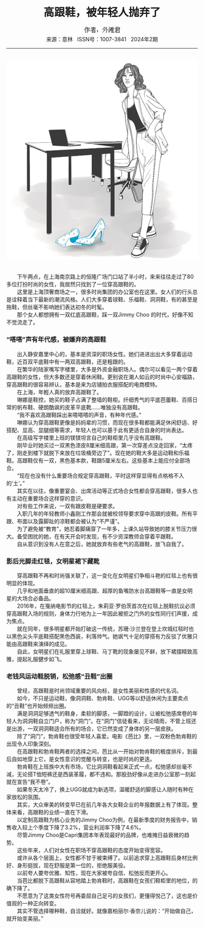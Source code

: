 # <center>高跟鞋，被年轻人抛弃了</center>

<div align=center><img src="https://raw.githubusercontent.com/leaguecn/magazines/main/img_authors/%25d7%25f7%25d5%25df%25a3%25ba%25cd%25e2%25cc%25b2%25be%25fd.jpg"></div>

<center>来源：意林   ISSN号：1007-3841   2024年2期</center>

* * *

<br>![](https://raw.githubusercontent.com/leaguecn/magazines/main/img/yili20240217-1-l.jpg)

  
<br>　　下午两点，在上海南京路上的恒隆广场门口站了半小时，来来往往走过了80多位打扮时尚的女性，我居然只找到了一位穿高跟鞋的。  
　　这里是上海顶奢商场之一，很多时尚集团的办公室也在这里。女人们的行头总是诠释着当下最新的潮流风格。人们大多穿着球鞋、乐福鞋、洞洞鞋，有的甚至是拖鞋，但丝毫不影响她们表达初冬的时髦。  
　　那个女人都想拥有一双红底高跟鞋，踩一双Jimmy Choo 的时代，好像不知不觉流走了。

### “嗒嗒”声有年代感，被嫌弃的高跟鞋

  
　　出入静安嘉里中心的，基本是资深的职场女性。她们进进出出大多穿着运动鞋，近百双平底鞋中有一两双高跟鞋，还是粗跟的。  
　　在繁华的陆家嘴写字楼里，大多是外资金融职场人。偶尔可以看见一两个穿着高跟鞋的女性，但大多数还是穿着休闲鞋。更别说在潮人如云的时尚中心安福路，穿高跟鞋的很容易辨认，基本是来为店铺拍衣服搭配的电商模特。  
　　在上海，年輕人真的放弃高跟鞋了。  
　　琳娜是鞋控，她买的鞋子占满了整墙的鞋柜。纤细秀气的平底芭蕾鞋、百搭日常的帆布鞋、硬朗酷飒的皮革平底靴……唯独没有高跟鞋。  
　　“我不喜欢高跟鞋踩出来嗒嗒嗒的声音，有种年代感。”  
　　琳娜认为穿高跟鞋更像是妈妈辈的习惯，而现在很多鞋都能满足休闲舒适、好搭配、显高、显腿细等需求，年轻人也可以基于此有更适合自身的时尚表达。  
　　在高级写字楼里上班的镁镁坦言自己的鞋柜里几乎没有高跟鞋。  
　　刚毕业时她买过一双黑色漆皮8厘米细高跟，第一次穿差点没走回家，“太疼了，刚走到楼下就脱下来放在垃圾桶旁边了”。现在她的鞋大多是运动鞋和乐福鞋。高跟鞋仅有一双，黑色基本款，鞋跟5厘米左右。这些基本上能应付全部场合。  
　　“现在也没有什么重要场合规定穿高跟鞋，平时这样穿显得有点格格不入的‘土’。”  
　　其实在以往，像重要宴会、出席活动等正式场合女性都会穿高跟鞋，很多人也有主动在重要场合这样穿的意识。  
　　对有些工作来说，一双有跟皮鞋是硬要求。  
　　入职几年的年轻教师小鑫刚工作那会就被校领导要求穿中高跟的皮鞋。所有平跟、布面以及露脚趾的凉鞋都会被认为“不严谨”。  
　　为了避免被“教育”，她忍着脚痛穿了一年多，上课久站导致她的膝关节压力很大。备受困扰的她，在有天开会时发现，有不少资深教师会穿着平跟鞋。  
　　自从意识到没有人在意之后，她就放弃有些老气的高跟鞋，放飞自我了。

### 影后光脚走红毯，女明星裙下藏靴

  
　　穿高跟鞋不再和时尚强关联了，这一变化在女明星们争相斗艳的红毯上也有很明显的体现。  
　　几乎和地面垂直的超10厘米细高跟、超厚的鱼嘴防水台高跟鞋等一直是女明星的大场合必备品。  
　　2016年，在戛纳电影节的红毯上，朱莉亚·罗伯茨首次在红毯上脱鞋抗议必须穿高跟鞋入场的规则，身体力行地为上一年因此被拒之门外的女性同行们声援，成为焦点。  
　　就在同年，很多明星都开始打破这一传统，苏珊·沙兰登在登上坎城红毯时也以黑色尖头平底鞋搭配黑色西装，利落帅气。她飒气十足的穿搭有力反驳了优雅只能由高跟鞋来演绎的成见。  
　　自此，女明星们在礼服里穿上球鞋、马丁靴的现象屡见不鲜，放下裙摆精致高雅，提起礼服健步如飞。

### 老钱风运动鞋脱销，松弛感“丑鞋”出圈

  
　　曾经，高跟鞋是时尚领域重要的风向标，是女性美丽和性感的代名词。  
　　如今，不只是运动鞋，像洞洞鞋、勃肯鞋、UGG等以舒适休闲为主要卖点的“丑鞋”也开始频频出圈。  
　　满是洞洞足够透气的鞋身，柔软的脚感，一脚蹬的设计，让被松弛感席卷的年轻人为洞洞鞋自立门户，称为“洞门”。在“洞门”信徒看来，无论晴雨，不管上班还是出游，一双洞洞鞋适合所有的场合，它已然变成了身体的另一层皮肤。  
　　除了“洞门”，勃肯鞋也很受年轻人喜爱。电影《芭比》里，一双粉色勃肯鞋的出现令人印象深刻。  
　　在高跟鞋和勃肯鞋两者的选择之间，芭比从一开始对勃肯鞋的极度排斥，到最后自如地穿上它，是女性意识的觉醒与转变，也是时尚的更迭。  
　　勃肯鞋在上班族中大有市场，它比洞洞鞋看起来正式一点，松弛感却丝毫不减，无论搭T恤短裤还是西装革履，都不违和。那股劲好像从走进办公室那一刻起就在宣告“我不卷”。  
　　如果冬天太冷了，换上UGG就成为新选项，温暖舒适的脚感让人随时有种在家放松的氛围。  
　　其实，大众审美的转变早已在前几年各大女鞋企业的年报数据上有了体现。整体来看，高跟鞋的业绩一直在下滑。  
　　以定制高跟鞋为核心业务的Jimmy Choo为例，在最新季度的财务报告中，销售收入较上个季度下降了3.2%，营业利润率下降了4.6%。  
　　尽管Jimmy Choo是Capri集团本年表现最好的品牌，也难掩日益衰微的趋势。  
　　这些年来，人们对女性在职场不穿高跟鞋的态度开始变得宽容。  
　　或许从各个层面上，女性都不甘于被束缚了。以前追求穿上高跟鞋后身材比例好、身形挺拔，现在舒服是第一位的，拒绝服美役。  
　　以前夸人要夸优雅、知性，现在大家被夸自信、松弛反而更开心。  
　　当芭比都脱下高跟鞋从容地踏上勃肯鞋时，高跟鞋在女孩们鞋柜里的地位，的确下降了。  
　　不愿意为了这类女性符号再委屈自己足弓的女孩们，更懂得悦己了，这也是价值观的一种正向转变。  
　　其实不管选择哪种鞋，自洽就好。就像嘉柏丽尔·香奈儿说的：“开始做自己，就开始变美丽。”
